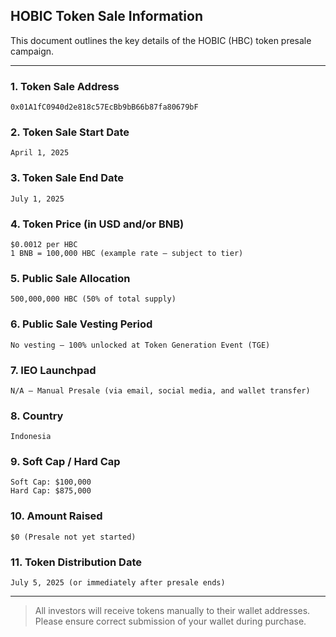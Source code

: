 ## HOBIC Token Sale Information

This document outlines the key details of the HOBIC (HBC) token presale campaign.

---

### 1. Token Sale Address

```
0x01A1fC0940d2e818c57EcBb9bB66b87fa80679bF
```

### 2. Token Sale Start Date

```
April 1, 2025
```

### 3. Token Sale End Date

```
July 1, 2025
```

### 4. Token Price (in USD and/or BNB)

```
$0.0012 per HBC  
1 BNB = 100,000 HBC (example rate – subject to tier)
```

### 5. Public Sale Allocation

```
500,000,000 HBC (50% of total supply)
```

### 6. Public Sale Vesting Period

```
No vesting – 100% unlocked at Token Generation Event (TGE)
```

### 7. IEO Launchpad

```
N/A – Manual Presale (via email, social media, and wallet transfer)
```

### 8. Country

```
Indonesia
```

### 9. Soft Cap / Hard Cap

```
Soft Cap: $100,000  
Hard Cap: $875,000
```

### 10. Amount Raised

```
$0 (Presale not yet started)
```

### 11. Token Distribution Date

```
July 5, 2025 (or immediately after presale ends)
```

---

> All investors will receive tokens manually to their wallet addresses. Please ensure correct submission of your wallet during purchase.

